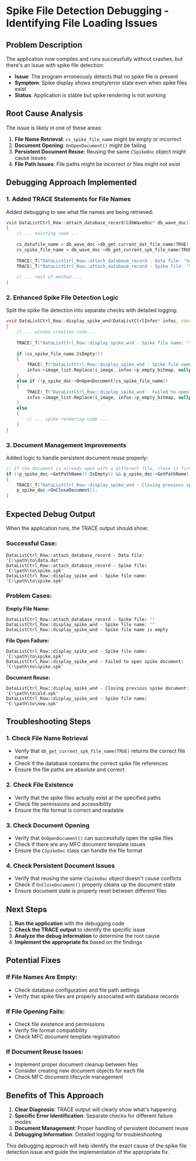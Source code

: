 # Spike File Detection Debugging - Identifying File Loading Issues

## Problem Description

The application now compiles and runs successfully without crashes, but there's an issue with spike file detection:

- **Issue**: The program erroneously detects that no spike file is present
- **Symptom**: Spike display shows empty/error state even when spike files exist
- **Status**: Application is stable but spike rendering is not working

## Root Cause Analysis

The issue is likely in one of these areas:

1. **File Name Retrieval**: `cs_spike_file_name` might be empty or incorrect
2. **Document Opening**: `OnOpenDocument()` might be failing
3. **Persistent Document Reuse**: Reusing the same `CSpikeDoc` object might cause issues
4. **File Path Issues**: File paths might be incorrect or files might not exist

## Debugging Approach Implemented

### 1. Added TRACE Statements for File Names

Added debugging to see what file names are being retrieved:

```cpp
void DataListCtrl_Row::attach_database_record(CdbWaveDoc* db_wave_doc)
{
    // ... existing code ...
    
    cs_datafile_name = db_wave_doc->db_get_current_dat_file_name(TRUE);
    cs_spike_file_name = db_wave_doc->db_get_current_spk_file_name(TRUE);
    
    TRACE(_T("DataListCtrl_Row::attach_database_record - Data file: '%s'\n"), cs_datafile_name);
    TRACE(_T("DataListCtrl_Row::attach_database_record - Spike file: '%s'\n"), cs_spike_file_name);
    
    // ... rest of method ...
}
```

### 2. Enhanced Spike File Detection Logic

Split the spike file detection into separate checks with detailed logging:

```cpp
void DataListCtrl_Row::display_spike_wnd(DataListCtrlInfos* infos, const int i_image)
{
    // ... window creation code ...
    
    TRACE(_T("DataListCtrl_Row::display_spike_wnd - Spike file name: '%s'\n"), cs_spike_file_name);
    
    if (cs_spike_file_name.IsEmpty())
    {
        TRACE(_T("DataListCtrl_Row::display_spike_wnd - Spike file name is empty\n"));
        infos->image_list.Replace(i_image, infos->p_empty_bitmap, nullptr);
    }
    else if (!p_spike_doc->OnOpenDocument(cs_spike_file_name))
    {
        TRACE(_T("DataListCtrl_Row::display_spike_wnd - Failed to open spike document: '%s'\n"), cs_spike_file_name);
        infos->image_list.Replace(i_image, infos->p_empty_bitmap, nullptr);
    }
    else
    {
        // ... spike rendering code ...
    }
}
```

### 3. Document Management Improvements

Added logic to handle persistent document reuse properly:

```cpp
// If the document is already open with a different file, close it first
if (!p_spike_doc->GetPathName().IsEmpty() && p_spike_doc->GetPathName() != cs_spike_file_name)
{
    TRACE(_T("DataListCtrl_Row::display_spike_wnd - Closing previous spike document: '%s'\n"), p_spike_doc->GetPathName());
    p_spike_doc->OnCloseDocument();
}
```

## Expected Debug Output

When the application runs, the TRACE output should show:

### Successful Case:
```
DataListCtrl_Row::attach_database_record - Data file: 'C:\path\to\data.dat'
DataListCtrl_Row::attach_database_record - Spike file: 'C:\path\to\spike.spk'
DataListCtrl_Row::display_spike_wnd - Spike file name: 'C:\path\to\spike.spk'
```

### Problem Cases:

**Empty File Name:**
```
DataListCtrl_Row::attach_database_record - Spike file: ''
DataListCtrl_Row::display_spike_wnd - Spike file name: ''
DataListCtrl_Row::display_spike_wnd - Spike file name is empty
```

**File Open Failure:**
```
DataListCtrl_Row::display_spike_wnd - Spike file name: 'C:\path\to\spike.spk'
DataListCtrl_Row::display_spike_wnd - Failed to open spike document: 'C:\path\to\spike.spk'
```

**Document Reuse:**
```
DataListCtrl_Row::display_spike_wnd - Closing previous spike document: 'C:\path\to\old.spk'
DataListCtrl_Row::display_spike_wnd - Spike file name: 'C:\path\to\new.spk'
```

## Troubleshooting Steps

### 1. Check File Name Retrieval
- Verify that `db_get_current_spk_file_name(TRUE)` returns the correct file name
- Check if the database contains the correct spike file references
- Ensure the file paths are absolute and correct

### 2. Check File Existence
- Verify that the spike files actually exist at the specified paths
- Check file permissions and accessibility
- Ensure the file format is correct and readable

### 3. Check Document Opening
- Verify that `OnOpenDocument()` can successfully open the spike files
- Check if there are any MFC document template issues
- Ensure the `CSpikeDoc` class can handle the file format

### 4. Check Persistent Document Issues
- Verify that reusing the same `CSpikeDoc` object doesn't cause conflicts
- Check if `OnCloseDocument()` properly cleans up the document state
- Ensure document state is properly reset between different files

## Next Steps

1. **Run the application** with the debugging code
2. **Check the TRACE output** to identify the specific issue
3. **Analyze the debug information** to determine the root cause
4. **Implement the appropriate fix** based on the findings

## Potential Fixes

### If File Names Are Empty:
- Check database configuration and file path settings
- Verify that spike files are properly associated with database records

### If File Opening Fails:
- Check file existence and permissions
- Verify file format compatibility
- Check MFC document template registration

### If Document Reuse Issues:
- Implement proper document cleanup between files
- Consider creating new document objects for each file
- Check MFC document lifecycle management

## Benefits of This Approach

1. **Clear Diagnosis**: TRACE output will clearly show what's happening
2. **Specific Error Identification**: Separate checks for different failure modes
3. **Document Management**: Proper handling of persistent document reuse
4. **Debugging Information**: Detailed logging for troubleshooting

This debugging approach will help identify the exact cause of the spike file detection issue and guide the implementation of the appropriate fix.

